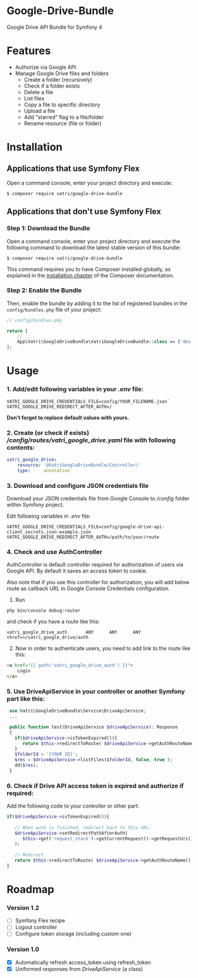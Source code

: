 # Google-Drive-Bundle

Google Drive API Bundle for Symfony 4

# Features

- Authorize via Google API
- Manage Google Drive files and folders
  - Create a folder (recursively)
  - Check if a folder exists
  - Delete a file
  - List files
  - Copy a file to specific directory
  - Upload a file
  - Add "starred" flag to a file/folder
  - Rename resource (file or folder)

Installation
============

Applications that use Symfony Flex
----------------------------------

Open a command console, enter your project directory and execute:

```console
$ composer require vatri/google-drive-bundle
```

Applications that don't use Symfony Flex
----------------------------------------

### Step 1: Download the Bundle

Open a command console, enter your project directory and execute the
following command to download the latest stable version of this bundle:

```console
$ composer require vatri/google-drive-bundle
```

This command requires you to have Composer installed globally, as explained
in the [installation chapter](https://getcomposer.org/doc/00-intro.md)
of the Composer documentation.

### Step 2: Enable the Bundle

Then, enable the bundle by adding it to the list of registered bundles
in the `config/bundles.php` file of your project:

```php
// config/bundles.php

return [
    // ...
    App\Vatri\GoogleDriveBundle\VatriGoogleDriveBundle::class => ['dev' => true, 'test' => true],
];
```

Usage
============

### 1. Add/edit following variables in your _.env_ file:

```
VATRI_GOOGLE_DRIVE_CREDENTIALS_FILE=config/YOUR_FILENAME.json`
VATRI_GOOGLE_DRIVE_REDIRECT_AFTER_AUTH=/
```

**Don't forget to replace default values with yours.**

### 2. Create (or check if exists) _/config/routes/vatri_google_drive.yaml_ file with following contents:

```yaml
vatri_google_drive:
    resource: '@VatriGoogleDriveBundle/Controller/'
    type:     annotation
```

### 3. Download and configure JSON credentials file

Download your JSON credentials file from Google Console to _/config_ folder within Symfony project.

Edit following variables in _.env_ file:

  `VATRI_GOOGLE_DRIVE_CREDENTIALS_FILE=config/google-drive-api-client_secrets.json-example.json`
  `VATRI_GOOGLE_DRIVE_REDIRECT_AFTER_AUTH=/path/to/your/route`

### 4. Check and use AuthController

AuthController is default controller required for authorization of users via Google API. By default it saves an access token to cookie. 

Also note that if you use this controller for authorization, you will add below route as callback URL in Google Console Credentials configuration.

1. Run

`php bin/console debug:router`

and check if you have a route like this:

```
vatri_google_drive_auth       ANY      ANY      ANY    <href=>/vatri_google_drive/auth
```

2. Now in order to authenticate users, you need to add link to the route like this:

```html
<a href="{{ path('vatri_google_drive_auth') }}">
    Login
</a>
```

### 5. Use DriveApiService in your controller or another Symfony part like this:

```php
 use Vatri\GoogleDriveBundle\Service\DriveApiService;
 ...

 public function test(DriveApiService $driveApiService): Response
 {
   if($driveApiService->isTokenExpired()){
      return $this->redirectToRoute( $driveApiService->getAuthRouteName() );
   }
   $folderId = '[YOUR ID]';
   $res = $driveApiService->listFiles($folderId, false, true );
   dd($res);
 }
```


### 6. Check if Drive API access token is expired and authorize if required:

Add the following code to your controller or other part:

```php
if($driveApiService->isTokenExpired()){
   
   // When auth is finished, redirect back to this URL:
   $driveApiService->setRedirectPathAfterAuth(
      $this->get('request_stack')->getCurrentRequest()->getRequestUri()
   );
   
   // Redirect
   return $this->redirectToRoute( $driveApiService->getAuthRouteName() );
}
```

# Roadmap

### Version 1.2

- [ ] Symfony Flex recipe
- [ ] Logout controller
- [ ] Configure token storage (including custom one)

### Version 1.0

- [x] Automatically refresh access_token using refresh_token
- [x] Uniformed responses from _DriveApiService_ (a class)
